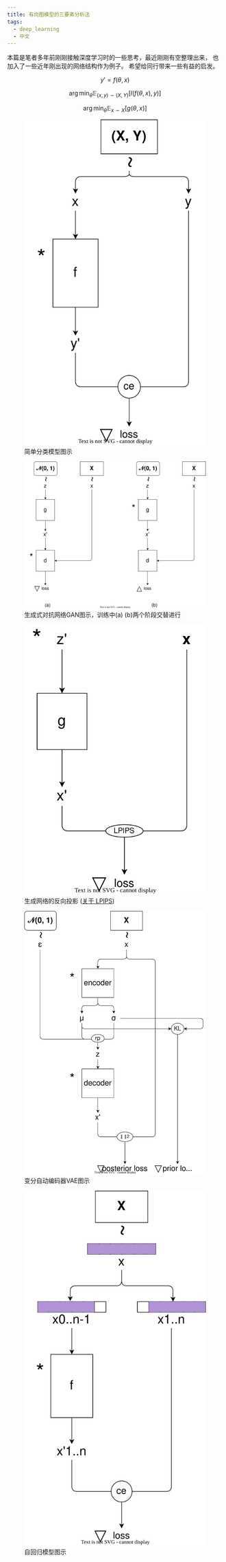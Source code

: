 ```yaml
---
title: 有向图模型的三要素分析法
tags:
  - deep_learning
  - 中文
---
```



本篇是笔者多年前刚刚接触深度学习时的一些思考，最近刚刚有空整理出来，
也加入了一些近年刚出现的网络结构作为例子。
希望给同行带来一些有益的启发。


$$
y'=f(\theta, x)
$$

$$
\arg \min_\theta { \mathbb{E}_{(x,y)\sim (X,Y)} [l(f(\theta, x), y)] }
$$

$$
\arg \min_\theta { \mathbb{E}_{x\sim X} [ g(\theta, x) ] }
$$

<figure>
	<picture>
		<img src="/images/diagram-simple-classification.drawio.svg" />
	</picture>
	<figcaption>
		简单分类模型图示
	</figcaption>
</figure>


<figure>
	<picture>
		<img src="/images/diagram-gan.drawio.svg" />
	</picture>
	<figcaption>
		生成式对抗网络GAN图示，训练中(a) (b)两个阶段交替进行
	</figcaption>
</figure>


<figure>
	<picture>
		<img src="/images/diagram-gen-projector.drawio.svg" />
	</picture>
	<figcaption>
		生成网络的反向投影 (<a href="https://richzhang.github.io/PerceptualSimilarity" target="_blank">关于 LPIPS</a>)
	</figcaption>
</figure>


<figure>
	<picture>
		<img src="/images/diagram-vae.drawio.svg" />
	</picture>
	<figcaption>
		变分自动编码器VAE图示
	</figcaption>
</figure>


<figure>
	<picture>
		<img src="/images/diagram-autoregression.drawio.svg" />
	</picture>
	<figcaption>
		自回归模型图示
	</figcaption>
</figure>
